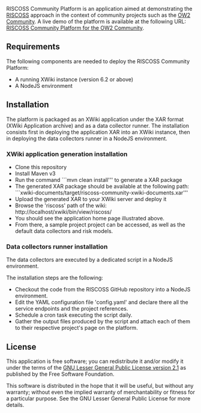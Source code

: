 RISCOSS Community Platform is an application aimed at demonstrating the [RISCOSS](http://www.riscoss.eu) approach in the context of community projects such as the [OW2 Community](http://www.ow2.org). A live demo of the platform is available at the following URL: [RISCOSS Community Platform for the OW2 Community](https://projects.ow2.org/bin/view/riscoss/).

## Requirements

The following components are needed to deploy the RISCOSS Community Platform:
- A running XWiki instance (version 6.2 or above)
- A NodeJS environment

## Installation

The platform is packaged as an XWiki application under the XAR format (XWiki Application archive) and as a data collector runner. The installation consists first in deploying the application XAR into an XWiki instance, then in deploying the data collectors runner in a NodeJS environment.

### XWiki application generation installation

- Clone this repository
- Install Maven v3
- Run the command ```mvn clean install''' to generate a XAR package
- The generated XAR package should be available at the following path: ```xwiki-documents/target/riscoss-community-xwiki-documents.xar'''
- Upload the generated XAR to your XWiki server and deploy it
- Browse the 'riscoss' path of the wiki: http://localhost/xwiki/bin/view/riscoss/
- You should see the application home page illustrated above.
- From there, a sample project project can be accessed, as well as the default data collectors and risk models.

### Data collectors runner installation

The data collectors are executed by a dedicated script in a NodeJS environment.

The installation steps are the following:
- Checkout the code from the RISCOSS GitHub repository into a NodeJS environment.
- Edit the YAML configuration file 'config.yaml' and declare there all the service endpoints and the project references.
- Schedule a cron task executing the script daily.
- Gather the output files produced by the script and attach each of them to their respective project's page on the platform.

## License

This application is free software; you can redistribute it and/or modify it under the terms of the [GNU Lesser General Public License version 2.1](https://www.gnu.org/licenses/lgpl-2.1.txt) as published by the Free Software Foundation.

This software is distributed in the hope that it will be useful, but without any warranty; without even the implied warranty of merchantability or fitness for a particular purpose. See the GNU
Lesser General Public License for more details.
